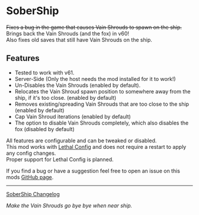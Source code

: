 # SoberShip
~~Fixes a bug in the game that causes Vain Shrouds to spawn on the ship.~~<br>
Brings back the Vain Shrouds (and the fox) in v60! <br>
Also fixes old saves that still have Vain Shrouds on the ship.

## Features
* Tested to work with v61.
* Server-Side (Only the host needs the mod installed for it to work!)
* Un-Disables the Vain Shrouds (enabled by default).
* Relocates the Vain Shroud spawn position to somewhere away from the ship, if it's too close. (enabled by default)
* Removes existing/spreading Vain Shrouds that are too close to the ship (enabled by default)
* Cap Vain Shroud iterations (enabled by default)
* The option to disable Vain Shrouds completely, which also disables the fox (disabled by default)

All features are configurable and can be tweaked or disabled.<br>
This mod works with [Lethal Config](https://thunderstore.io/c/lethal-company/p/AinaVT/LethalConfig/) and does not require a restart to apply any config changes.<br>
Proper support for Lethal Config is planned.

If you find a bug or have a suggestion feel free to open an issue on this mods [GitHub page](https://github.com/EssieFir/SoberShip/issues).

---
[SoberShip Changelog](https://thunderstore.io/c/lethal-company/p/essie/SoberShip/changelog/)

*Make the Vain Shrouds go bye bye when near ship.*